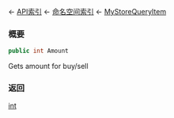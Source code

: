 ← [API索引](Api-Index) ← [命名空间索引](Namespace-Index) ← [MyStoreQueryItem](Sandbox.ModAPI.Ingame.MyStoreQueryItem)

### 概要

```csharp
public int Amount
```

Gets amount for buy/sell

### 返回

[int](https://docs.microsoft.com/en-us/dotnet/api/System.Int32?view=netframework-4.6)

